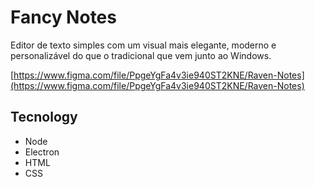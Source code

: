 # Fancy Notes

Editor de texto simples com um visual mais elegante, moderno e personalizável do que o tradicional que vem junto ao Windows.

[https://www.figma.com/file/PpgeYgFa4v3ie940ST2KNE/Raven-Notes](https://www.figma.com/file/PpgeYgFa4v3ie940ST2KNE/Raven-Notes)

## Tecnology

- Node
- Electron
- HTML
- CSS
